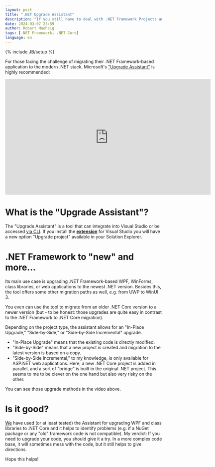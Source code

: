 ```yaml
---
layout: post
title: ".NET Upgrade Assistant"
description: "If you still have to deal with .NET Framework Projects and want to upgrade..."
date: 2024-03-07 23:59
author: Robert Muehsig
tags: [.NET Framework, .NET Core]
language: en
---
```


{% include JB/setup %}

For those facing the challenge of migrating their .NET Framework-based application to the modern .NET stack, Microsoft's ["Upgrade Assistant"](https://dotnet.microsoft.com/en-us/platform/upgrade-assistant) is highly recommended:

<iframe width="660" height="371" src="https://www.youtube.com/embed/3mPb4KAbz4Y" title="Upgrade Your .NET Projects Faster with Visual Studio" frameborder="0" allow="accelerometer; autoplay; clipboard-write; encrypted-media; gyroscope; picture-in-picture; web-share" allowfullscreen></iframe>

# What is the "Upgrade Assistant"?

The "Upgrade Assistant" is a tool that can integrate into Visual Studio or be accessed [via CLI](https://learn.microsoft.com/en-us/dotnet/core/porting/upgrade-assistant-overview?WT.mc_id=dotnet-35129-website#upgrade-with-the-cli-tool).
If you install the [__extension__](https://marketplace.visualstudio.com/items?itemName=ms-dotnettools.upgradeassistant) for Visual Studio you will have a new option "Upgrade project" available in your Solution Explorer.

# .NET Framework to "new" and more...

Its main use case is upgrading .NET Framework-based WPF, WinForms, class libraries, or web applications to the newest .NET version. Besides this, the tool offers some other migration paths as well, e.g. from UWP to WinUI 3.

You even can use the tool to migrate from an older .NET Core version to a newer version (but - to be honest: those upgrades are quite easy in contrast to the .NET Framework to .NET Core migration).

Depending on the project type, the assistant allows for an "In-Place Upgrade," "Side-by-Side," or "Side-by-Side Incremental" upgrade.

- "In-Place Upgrade" means that the existing code is directly modified.
- "Side-by-Side" means that a new project is created and migration to the latest version is based on a copy.
- "Side-by-Side Incremental," to my knowledge, is only available for ASP.NET web applications. Here, a new .NET Core project is added in parallel, and a sort of "bridge" is built in the original .NET project. This seems to me to be clever on the one hand but also very risky on the other.

You can see those upgrade methods in the video above.

# Is it good?

[We](https://primesoft-group.com/en/) have used (or at least tested) the Assistant for upgrading WPF and class libraries to .NET Core and it helps to identify problems (e.g. if a NuGet package or any "old" framework code is not compatible).
My verdict: If you need to upgrade your code, you should give it a try.
In a more complex code base, it will sometimes mess with the code, but it still helps to give directions.

Hope this helps!